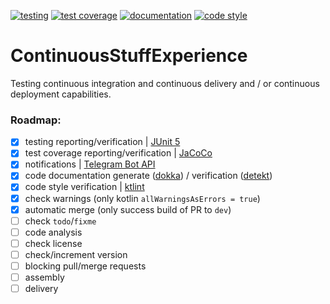 [![testing](https://img.shields.io/static/v1?label=testing&message=passed&labelColor=212121&color=00c853&style=flat)](https://kepocnhh.github.io/ContinuousStuffExperience/reports/testing/36d54b7eaa6ad93462aae74ad3aff3096f05b2e244adef1fb17e9c77b45c1d45cb646ed511928e66397c0b4fe57b709135189a471157e9051acebe88aa0fc3e4/)
[![test coverage](https://img.shields.io/static/v1?label=test%20coverage&message=44%25&labelColor=212121&color=d50000&style=flat)](https://kepocnhh.github.io/ContinuousStuffExperience/reports/coverage/d254736b2c53d94a12c5431c037e2505926e9813401bc13d2dfa58ec93aa2543b181975ebfe5f919d536d77cc4ec49f3253e8142449bd6568e3feae146ea8116/)
[![documentation](https://img.shields.io/badge/documentation-2962ff.svg?style=flat)](https://kepocnhh.github.io/ContinuousStuffExperience/documentation/fcd190c523ddc700abab29381e606dbd013eb2a54c36a8a7135b12227da400ca61c1e6034e4bd29d854ec538c7343b5c63d8b5faea5af37974d5367a92378e22/)
[![code style](https://img.shields.io/static/v1?label=code%20style&message=Kotlin%20Coding%20Conventions&labelColor=212121&color=2962ff&style=flat)](https://kotlinlang.org/docs/reference/coding-conventions.html)

# ContinuousStuffExperience
Testing continuous integration and continuous delivery and / or continuous deployment capabilities.

### Roadmap:

- [x] testing reporting/verification | [JUnit 5](https://junit.org/junit5/)
- [x] test coverage reporting/verification | [JaCoCo](https://www.jacoco.org/jacoco/)
- [x] notifications | [Telegram Bot API](https://core.telegram.org/bots/api/)
- [x] code documentation generate ([dokka](https://github.com/Kotlin/dokka/)) / verification ([detekt](https://github.com/arturbosch/detekt/))
- [x] code style verification | [ktlint](https://ktlint.github.io/)
- [x] check warnings (only kotlin `allWarningsAsErrors = true`)
- [x] automatic merge (only success build of PR to `dev`)
- [ ] check `todo`/`fixme`
- [ ] code analysis
- [ ] check license
- [ ] check/increment version
- [ ] blocking pull/merge requests
- [ ] assembly
- [ ] delivery